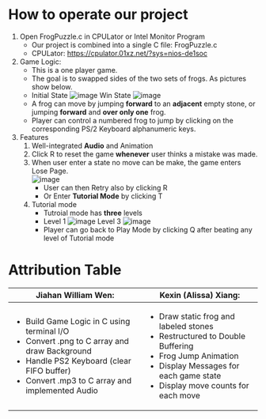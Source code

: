 # How to operate our project

1. Open FrogPuzzle.c in CPULator or Intel Monitor Program
    - Our project is combined into a single C file: FrogPuzzle.c
    - CPULator: https://cpulator.01xz.net/?sys=nios-de1soc
2. Game Logic:
    - This is a one player game.
    - The goal is to swapped sides of the two sets of frogs. As pictures show below.
    - Initial State ![image](https://github.com/WilliamJWen/FrogPuzzle/assets/103137385/10252cb1-fbec-4ee6-9bcd-ea694f2d2ff6)  Win State ![image](https://github.com/WilliamJWen/FrogPuzzle/assets/103137385/8036c682-3625-4564-adaf-b7f97e7828ec)
    - A frog can move by jumping **forward** to an **adjacent** empty stone, or jumping **forward** and **over only one** frog.
    - Player can control a numbered frog to jump by clicking on the corresponding PS/2 Keyboard alphanumeric keys.
3. Features
    1. Well-integrated **Audio** and Animation
    2. Click R to reset the game **whenever** user thinks a mistake was made.
    3. When user enter a state no move can be make, the game enters Lose Page. <br>
        ![image](https://github.com/WilliamJWen/FrogPuzzle/assets/103137385/844c88b7-1b4b-42a7-86b0-70c26272c800)
        -  User can then Retry also by clicking R
        -  Or Enter **Tutorial Mode** by clicking T
    4. Tutorial mode
         - Tutroial mode has **three** levels
         - Level 1 ![image](https://github.com/WilliamJWen/FrogPuzzle/assets/103137385/23b63573-afa4-4db0-a536-e2574f223363) Level 3 ![image](https://github.com/WilliamJWen/FrogPuzzle/assets/103137385/56a129f6-a099-44db-87ee-0fd868eab0b4)
         - Player can go back to Play Mode by clicking Q after beating any level of Tutorial mode

# Attribution Table 
| Jiahan William Wen:      | Kexin (Alissa) Xiang:  |
|-----------|-------------|
| <ul><li>Build Game Logic in C using terminal I/O </li> <li> Convert .png to C array and draw Background</li>  <li>Handle PS2 Keyboard (clear FIFO buffer) </li> <li>Convert .mp3 to C array and implemented Audio</li> </ul> |  <ul><li>Draw static frog and labeled stones </li> <li>Restructured to Double Buffering </li><li>Frog Jump Animation</li> <li>Display Messages for each game state</li> <li>Display move counts for each move</li> </ul>   |

